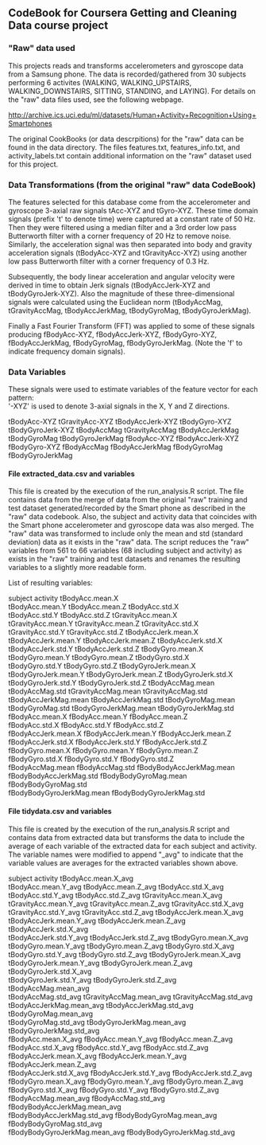 ## CodeBook for Coursera Getting and Cleaning Data course project

### "Raw" data used 

This projects reads and transforms accelerometers and gyroscope data from a Samsung phone. The data is 
recorded/gathered from 30 subjects performing 6 activites (WALKING, WALKING_UPSTAIRS, WALKING_DOWNSTAIRS, 
SITTING, STANDING, and LAYING). For details on the "raw" data files used, see the following webpage.

http://archive.ics.uci.edu/ml/datasets/Human+Activity+Recognition+Using+Smartphones 

The original CookBooks (or data descrpitions) for the "raw" data can be found in the data directory. 
The files features.txt, features_info.txt, and activity_labels.txt contain additional information on the "raw" dataset used for this project. 


### Data Transformations (from the original "raw" data CodeBook)

The features selected for this database come from the accelerometer and gyroscope 3-axial raw signals tAcc-XYZ and tGyro-XYZ. These time domain signals (prefix 't' to denote time) were captured at a constant rate of 50 Hz. Then they were filtered using a median filter and a 3rd order low pass Butterworth filter with a corner frequency of 20 Hz to remove noise. Similarly, the acceleration signal was then separated into body and gravity acceleration signals (tBodyAcc-XYZ and tGravityAcc-XYZ) using another low pass Butterworth filter with a corner frequency of 0.3 Hz. 

Subsequently, the body linear acceleration and angular velocity were derived in time to obtain Jerk signals (tBodyAccJerk-XYZ and tBodyGyroJerk-XYZ). Also the magnitude of these three-dimensional signals were calculated using the Euclidean norm (tBodyAccMag, tGravityAccMag, tBodyAccJerkMag, tBodyGyroMag, tBodyGyroJerkMag). 

Finally a Fast Fourier Transform (FFT) was applied to some of these signals producing fBodyAcc-XYZ, fBodyAccJerk-XYZ, fBodyGyro-XYZ, fBodyAccJerkMag, fBodyGyroMag, fBodyGyroJerkMag. (Note the 'f' to indicate frequency domain signals). 


### Data Variables

These signals were used to estimate variables of the feature vector for each pattern:  
'-XYZ' is used to denote 3-axial signals in the X, Y and Z directions.

tBodyAcc-XYZ
tGravityAcc-XYZ
tBodyAccJerk-XYZ
tBodyGyro-XYZ
tBodyGyroJerk-XYZ
tBodyAccMag
tGravityAccMag
tBodyAccJerkMag
tBodyGyroMag
tBodyGyroJerkMag
fBodyAcc-XYZ
fBodyAccJerk-XYZ
fBodyGyro-XYZ
fBodyAccMag
fBodyAccJerkMag
fBodyGyroMag
fBodyGyroJerkMag

#### File extracted_data.csv and variables

This file is created by the execution of the run_analysis.R script. The file contains data from the merge of data from the original "raw" training and test dataset generated/recorded by the Smart phone as described in the "raw" data codebook. Also, the subject and activity data that coincides with the Smart phone accelerometer and gyroscope data was also merged. The "raw" data was transformed to include only the mean and std (standard deviation) data as it exists in the "raw" data. The script reduces the "raw" variables from 561 to 66 variables (68 including subject and activity) as exists in the "raw" training and test datasets and renames the resulting variables to a slightly more readable form. 

List of resulting variables:

 subject                     activity                    tBodyAcc.mean.X           
 tBodyAcc.mean.Y             tBodyAcc.mean.Z             tBodyAcc.std.X            
 tBodyAcc.std.Y              tBodyAcc.std.Z              tGravityAcc.mean.X        
 tGravityAcc.mean.Y          tGravityAcc.mean.Z          tGravityAcc.std.X         
 tGravityAcc.std.Y           tGravityAcc.std.Z           tBodyAccJerk.mean.X       
 tBodyAccJerk.mean.Y         tBodyAccJerk.mean.Z         tBodyAccJerk.std.X        
 tBodyAccJerk.std.Y          tBodyAccJerk.std.Z          tBodyGyro.mean.X          
 tBodyGyro.mean.Y            tBodyGyro.mean.Z            tBodyGyro.std.X           
 tBodyGyro.std.Y             tBodyGyro.std.Z             tBodyGyroJerk.mean.X      
 tBodyGyroJerk.mean.Y        tBodyGyroJerk.mean.Z        tBodyGyroJerk.std.X       
 tBodyGyroJerk.std.Y         tBodyGyroJerk.std.Z         tBodyAccMag.mean          
 tBodyAccMag.std             tGravityAccMag.mean         tGravityAccMag.std        
 tBodyAccJerkMag.mean        tBodyAccJerkMag.std         tBodyGyroMag.mean         
 tBodyGyroMag.std            tBodyGyroJerkMag.mean       tBodyGyroJerkMag.std      
 fBodyAcc.mean.X             fBodyAcc.mean.Y             fBodyAcc.mean.Z           
 fBodyAcc.std.X              fBodyAcc.std.Y              fBodyAcc.std.Z            
 fBodyAccJerk.mean.X         fBodyAccJerk.mean.Y         fBodyAccJerk.mean.Z       
 fBodyAccJerk.std.X          fBodyAccJerk.std.Y          fBodyAccJerk.std.Z        
 fBodyGyro.mean.X            fBodyGyro.mean.Y            fBodyGyro.mean.Z          
 fBodyGyro.std.X             fBodyGyro.std.Y             fBodyGyro.std.Z           
 fBodyAccMag.mean            fBodyAccMag.std             fBodyBodyAccJerkMag.mean  
 fBodyBodyAccJerkMag.std     fBodyBodyGyroMag.mean       fBodyBodyGyroMag.std      
 fBodyBodyGyroJerkMag.mean   fBodyBodyGyroJerkMag.std


#### File tidydata.csv and variables

This file is created by the execution of the run_analysis.R script and contains data from extracted data but transforms the data to include the average of each variable of the extracted data for each subject and activity. The variable names were modified to append "_avg" to indicate that the variable values are averages for the extracted variables shown above.


 subject                         activity                        tBodyAcc.mean.X_avg           
 tBodyAcc.mean.Y_avg             tBodyAcc.mean.Z_avg             tBodyAcc.std.X_avg            
 tBodyAcc.std.Y_avg              tBodyAcc.std.Z_avg              tGravityAcc.mean.X_avg        
 tGravityAcc.mean.Y_avg          tGravityAcc.mean.Z_avg          tGravityAcc.std.X_avg         
 tGravityAcc.std.Y_avg           tGravityAcc.std.Z_avg           tBodyAccJerk.mean.X_avg       
 tBodyAccJerk.mean.Y_avg         tBodyAccJerk.mean.Z_avg         tBodyAccJerk.std.X_avg        
 tBodyAccJerk.std.Y_avg          tBodyAccJerk.std.Z_avg          tBodyGyro.mean.X_avg          
 tBodyGyro.mean.Y_avg            tBodyGyro.mean.Z_avg            tBodyGyro.std.X_avg           
 tBodyGyro.std.Y_avg             tBodyGyro.std.Z_avg             tBodyGyroJerk.mean.X_avg      
 tBodyGyroJerk.mean.Y_avg        tBodyGyroJerk.mean.Z_avg        tBodyGyroJerk.std.X_avg       
 tBodyGyroJerk.std.Y_avg         tBodyGyroJerk.std.Z_avg         tBodyAccMag.mean_avg          
 tBodyAccMag.std_avg             tGravityAccMag.mean_avg         tGravityAccMag.std_avg        
 tBodyAccJerkMag.mean_avg        tBodyAccJerkMag.std_avg         tBodyGyroMag.mean_avg         
 tBodyGyroMag.std_avg            tBodyGyroJerkMag.mean_avg       tBodyGyroJerkMag.std_avg      
 fBodyAcc.mean.X_avg             fBodyAcc.mean.Y_avg             fBodyAcc.mean.Z_avg           
 fBodyAcc.std.X_avg              fBodyAcc.std.Y_avg              fBodyAcc.std.Z_avg            
 fBodyAccJerk.mean.X_avg         fBodyAccJerk.mean.Y_avg         fBodyAccJerk.mean.Z_avg       
 fBodyAccJerk.std.X_avg          fBodyAccJerk.std.Y_avg          fBodyAccJerk.std.Z_avg        
 fBodyGyro.mean.X_avg            fBodyGyro.mean.Y_avg            fBodyGyro.mean.Z_avg          
 fBodyGyro.std.X_avg             fBodyGyro.std.Y_avg             fBodyGyro.std.Z_avg           
 fBodyAccMag.mean_avg            fBodyAccMag.std_avg             fBodyBodyAccJerkMag.mean_avg  
 fBodyBodyAccJerkMag.std_avg     fBodyBodyGyroMag.mean_avg       fBodyBodyGyroMag.std_avg      
 fBodyBodyGyroJerkMag.mean_avg   fBodyBodyGyroJerkMag.std_avg